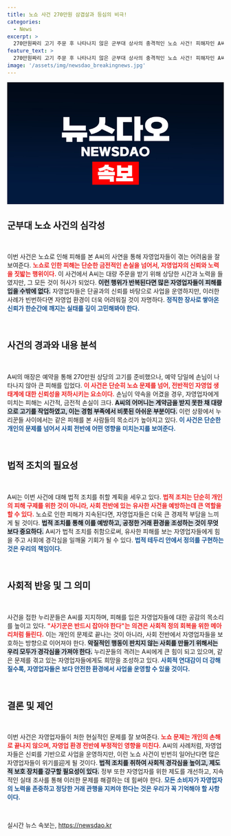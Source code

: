 ```yaml
---
title: 노쇼 사건 270만원 삼겹살과 등심의 비극!
categories:
  - News
excerpt: >
  270만원짜리 고기 주문 후 나타나지 않은 군부대 상사의 충격적인 노쇼 사건! 피해자인 A씨가 법적 조치를 예고하며 분노한 사연과 함께 누리꾼들의 응원도 쏟아졌다. 클릭하여 자세히 알아보세요!
feature_text: >
  270만원짜리 고기 주문 후 나타나지 않은 군부대 상사의 충격적인 노쇼 사건! 피해자인 A씨가 법적 조치를 예고하며 분노한 사연과 함께 누리꾼들의 응원도 쏟아졌다. 클릭하여 자세히 알아보세요!
image: '/assets/img/newsdao_breakingnews.jpg'
---
```


<p><img src="/assets/img/newsdao_breakingnews.jpg" alt="firstkoreanews 속보" /></p>

<h2 data-ke-size="size26">군부대 노쇼 사건의 심각성</h2>

<p data-ke-size="size16">&nbsp;</p>

<p>이번 사건은 노쇼로 인해 피해를 본 A씨의 사연을 통해 자영업자들이 겪는 어려움을 잘 보여준다. <b><span style="color: #ee2323;">노쇼로 인한 피해는 단순한 금전적인 손실을 넘어서, 자영업자의 신뢰와 노력을 짓밟는 행위이다.</span></b> 이 사건에서 A씨는 대량 주문을 받기 위해 상당한 시간과 노력을 들였지만, 그 모든 것이 허사가 되었다. <b><span style="background-color: #21538527;">이런 행위가 반복된다면 많은 자영업자들이 피해를 입을 수밖에 없다.</span></b> 자영업자들은 단골과의 신뢰를 바탕으로 사업을 운영하지만, 이러한 사례가 빈번하다면 자영업 환경이 더욱 어려워질 것이 자명하다. <b><span style="color: #1a5490;">정직한 장사로 쌓아온 신뢰가 한순간에 깨지는 실태를 깊이 고민해봐야 한다.</span></b></p>

<p data-ke-size="size16">&nbsp;</p>

<h2 data-ke-size="size26">사건의 경과와 내용 분석</h2>

<p data-ke-size="size16">&nbsp;</p>

<p>A씨의 매장은 예약을 통해 270만원 상당의 고기를 준비했으나, 예약 당일에 손님이 나타나지 않아 큰 피해를 입었다. <b><span style="color: #ee2323;">이 사건은 단순히 노쇼 문제를 넘어, 전반적인 자영업 생태계에 대한 신뢰성을 저하시키는 요소이다.</span></b> 손님이 약속을 어겼을 경우, 자영업자에게 미치는 피해는 시간적, 금전적 손실이 크다. <b><span style="background-color: #21538527;">A씨의 어머니는 계약금을 받지 못한 채 대량으로 고기를 작업하였고, 이는 경험 부족에서 비롯된 아쉬운 부분이다.</span></b> 이런 상황에서 누리꾼들 사이에서는 같은 피해를 본 사람들의 목소리가 높아지고 있다. <b><span style="color: #1a5490;">이 사건은 단순한 개인의 문제를 넘어서 사회 전반에 어떤 영향을 미치는지를 보여준다.</span></b></p>

<p data-ke-size="size16">&nbsp;</p>

<h2 data-ke-size="size26">법적 조치의 필요성</h2>

<p data-ke-size="size16">&nbsp;</p>

<p>A씨는 이번 사건에 대해 법적 조치를 취할 계획을 세우고 있다. <b><span style="color: #ee2323;">법적 조치는 단순히 개인의 피해 구제를 위한 것이 아니라, 사회 전반에 있는 유사한 사건을 예방하는데 큰 역할을 할 수 있다.</span></b> 노쇼로 인한 피해가 지속된다면, 자영업자들은 더욱 큰 경제적 부담을 느끼게 될 것이다. <b><span style="background-color: #21538527;">법적 조치를 통해 이를 예방하고, 공정한 거래 환경을 조성하는 것이 무엇보다 중요하다.</span></b> A씨가 법적 조치를 취함으로써, 유사한 피해를 보는 자영업자들에게 힘을 주고 사회에 경각심을 일깨울 기회가 될 수 있다. <b><span style="color: #1a5490;">법적 테두리 안에서 정의를 구현하는 것은 우리의 책임이다.</span></b></p>

<p data-ke-size="size16">&nbsp;</p>

<h2 data-ke-size="size26">사회적 반응 및 그 의미</h2>

<p data-ke-size="size16">&nbsp;</p>

<p>사건을 접한 누리꾼들은 A씨를 지지하며, 피해를 입은 자영업자들에 대한 공감의 목소리를 높이고 있다. <b><span style="color: #ee2323;">"사기꾼은 반드시 잡아야 한다"는 의견은 사회적 정의 회복을 위한 메아리처럼 들린다.</span></b> 이는 개인의 문제로 끝나는 것이 아니라, 사회 전반에서 자영업자들을 보호하는 방향으로 이어져야 한다. <b><span style="background-color: #21538527;">악질적인 행동이 판치지 않는 사회를 만들기 위해서는 우리 모두가 경각심을 가져야 한다.</span></b> 누리꾼들의 격려는 A씨에게 큰 힘이 되고 있으며, 같은 문제를 겪고 있는 자영업자들에게도 희망을 조성하고 있다. <b><span style="color: #1a5490;">사회적 연대감이 더 강해질수록, 자영업자들은 보다 안전한 환경에서 사업을 운영할 수 있을 것이다.</span></b></p>

<p data-ke-size="size16">&nbsp;</p>

<h2 data-ke-size="size26">결론 및 제언</h2>

<p data-ke-size="size16">&nbsp;</p>

<p>이번 사건은 자영업자들이 처한 현실적인 문제를 잘 보여준다. <b><span style="color: #ee2323;">노쇼 문제는 개인의 손해로 끝나지 않으며, 자영업 환경 전반에 부정적인 영향을 미친다.</span></b> A씨의 사례처럼, 자영업자들은 신뢰를 기반으로 사업을 운영하지만, 이런 노쇼 사건이 빈번히 일어난다면 많은 자영업자들이 위기를迎게 될 것이다. <b><span style="background-color: #21538527;">법적 조치를 취하여 사회적 경각심을 높이고, 제도적 보호 장치를 강구할 필요성이 있다.</span></b> 정부 또한 자영업자를 위한 제도를 개선하고, 지속적인 실태 조사를 통해 이러한 문제를 해결하는 데 힘써야 한다. <b><span style="color: #1a5490;">모든 소비자가 자영업자의 노력을 존중하고 정당한 거래 관행을 지켜야 한다는 것은 우리가 꼭 기억해야 할 사항이다.</span></b> </p>

<p data-ke-size="size16">&nbsp;</p>
실시간 뉴스 속보는, <a href="https://newsdao.kr" rel="dofollow">https://newsdao.kr</a>


